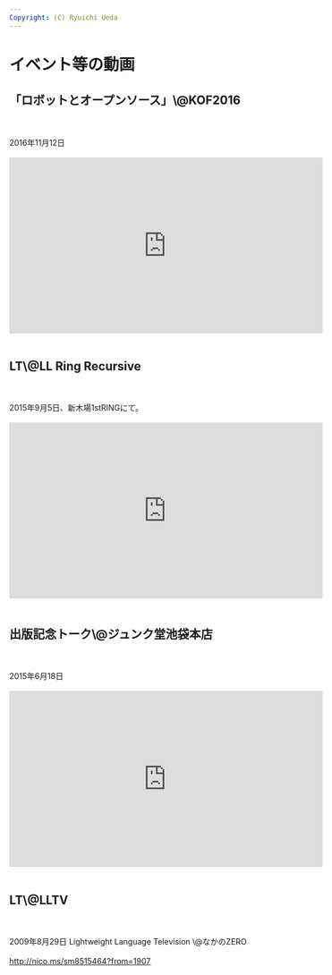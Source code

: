 ```yaml
---
Copyright: (C) Ryuichi Ueda
---
```


# イベント等の動画
<h2>「ロボットとオープンソース」\@KOF2016</h2><br />
<br />
2016年11月12日<br />
<br />
<iframe width="560" height="315" src="https://www.youtube.com/embed/tQyhEyUGfTo" frameborder="0" allowfullscreen></iframe><br />
<br />
<h2>LT\@LL Ring Recursive</h2><br />
<br />
2015年9月5日、新木場1stRINGにて。<br />
<br />
<iframe width="560" height="315" src="https://www.youtube.com/embed/E6ydvskU3RY" frameborder="0" allowfullscreen></iframe><br />
<br />
<h2>出版記念トーク\@ジュンク堂池袋本店</h2><br />
<br />
2015年6月18日<br />
<br />
<iframe width="560" height="315" src="https://www.youtube.com/embed/GOX2xRYeyR4" frameborder="0" allowfullscreen></iframe><br />
<br />
<h2>LT\@LLTV</h2><br />
<br />
2009年8月29日 Lightweight Language Television \@なかのZERO<br />
<br />
<a href="http://nico.ms/sm8515464?from=1907" target="_blank">http://nico.ms/sm8515464?from=1907</a><br />

